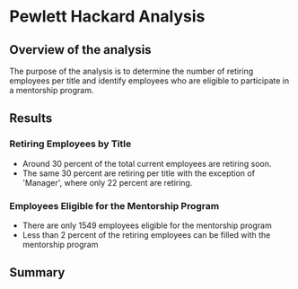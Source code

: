 # Pewlett Hackard Analysis

## Overview of the analysis
The purpose of the analysis is to determine the number of retiring employees per title and identify employees who are eligible to participate in a mentorship program.

## Results
### Retiring Employees by Title
- Around 30 percent of the total current employees are retiring soon.
- The same 30 percent are retiring per title with the exception of 'Manager', where only 22 percent are retiring.

### Employees Eligible for the Mentorship Program
- There are only 1549 employees eligible for the mentorship program
- Less than 2 percent of the retiring employees can be filled with the mentorship program

## Summary